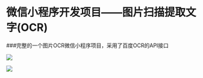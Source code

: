 # 微信小程序开发项目——图片扫描提取文字(OCR)

###完整的一个图片OCR微信小程序项目，采用了百度OCR的API接口




![](https://github.com/zhijieeeeee/wechat_ocr/blob/main/screenshot/8cm.jpg)

![](https://github.com/zhijieeeeee/wechat_ocr/blob/main/screenshot/1.jpeg)